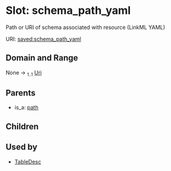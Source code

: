 
# Slot: schema_path_yaml


Path or URI of schema associated with resource (LinkML YAML)

URI: [saved:schema_path_yaml](https://marine.gov.scot/metadata/saved/schema/schema_path_yaml)


## Domain and Range

None &#8594;  <sub>1..1</sub> [Uri](types/Uri.md)

## Parents

 *  is_a: [path](path.md)

## Children


## Used by

 * [TableDesc](TableDesc.md)
